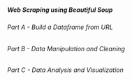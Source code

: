 
#####  Web Scraping using Beautiful Soup
###### Part A - Build a Dataframe from URL
###### Part B - Data Manipulation and Cleaning
###### Part C - Data Analysis and Visualization
